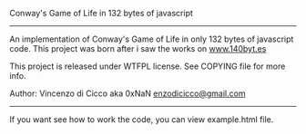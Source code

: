 Conway's Game of Life in 132 bytes of javascript
*****
An implementation of Conway's Game of Life in only 132 bytes of javascript code.
This project was born after i saw the works on www.140byt.es

This project is released under WTFPL license. 
See COPYING file for more info.

Author: Vincenzo di Cicco aka 0xNaN <enzodicicco@gmail.com>

*****

If you want see how to work the code, you can view example.html file.